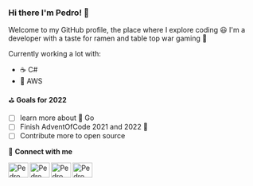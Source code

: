 ### Hi there I'm Pedro! :wave:

Welcome to my GitHub profile, the place where I explore coding :smiley:
I'm a developer with a taste for ramen and table top war gaming :rocket:  

Currently working a lot with:

* :coffee: C#
* :telescope: AWS

 :golf: **Goals for 2022**

* [ ] learn more about :telescope: Go
* [ ] Finish AdventOfCode 2021 and 2022 :crystal_ball:
* [ ] Contribute more to open source

:link: **Connect with me**

[<img align="left" alt="Pedro Pereira | LinkedIn"  height="30" width="40"  src="https://raw.githubusercontent.com/rahuldkjain/github-profile-readme-generator/master/src/images/icons/Social/linked-in-alt.svg" />][linkedin][<img align="left" alt="Pedro Pereira | Twitter"  height="30" width="40"  src="https://raw.githubusercontent.com/rahuldkjain/github-profile-readme-generator/master/src/images/icons/Social/twitter.svg" />][twitter][<img align="left" alt="Pedro Pereira | Instagram"  height="30" width="40"  src="https://raw.githubusercontent.com/rahuldkjain/github-profile-readme-generator/master/src/images/icons/Social/stack-overflow.svg" />][stackoverflow][<img align="left" alt="Pedro Pereira | Instagram"  height="30" width="40"  src="https://raw.githubusercontent.com/rahuldkjain/github-profile-readme-generator/master/src/images/icons/Social/instagram.svg" />][instagram]

[twitter]: https://twitter.com/PNunoPereira
[linkedin]: https://www.linkedin.com/in/pnpereira/
[stackoverflow]: https://stackoverflow.com/users/1750472/pppereira
[instagram]: https://www.instagram.com/pednunmy_arts/
